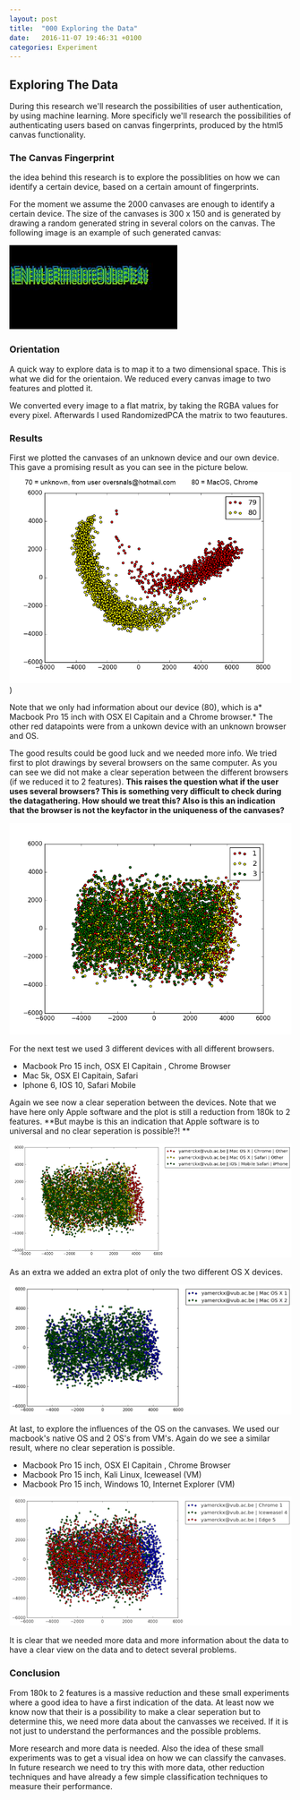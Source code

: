 ```yaml
---
layout: post
title:  "000 Exploring the Data"
date:   2016-11-07 19:46:31 +0100
categories: Experiment
---
```

## Exploring The Data

During this research we'll research the possibilities of user authentication, by  using machine learning. More specificly we'll research the possibilities of authenticating users based on canvas fingerprints, produced by the html5 canvas functionality.

### The Canvas Fingerprint

the idea behind this research is to explore the possiblities on how we can identify a certain device, based on a certain amount of fingerprints.

For the moment we assume the 2000 canvases are enough to identify a certain device.
The size of the canvases is 300 x 150 and is generated by drawing a random generated string in several colors on the canvas. The following image is an example of such generated canvas:

![alt text](https://github.com/cmaixen/Masterthesis/blob/master/_images/canvas_sample.jpg?raw=true)

### Orientation

A quick way to explore data is to map it to a two dimensional space. This is what we did for the orientaion. We reduced every canvas image to two features and plotted it.

We converted every image to a flat matrix, by taking the RGBA values for every pixel. Afterwards I used RandomizedPCA the matrix to two feautures.

### Results


First we plotted the canvases of an unknown device and our own device.
This gave a promising result as you can see in the picture below. 
![alt text](https://github.com/cmaixen/Masterthesis/blob/master/_images/first_results.png?raw=true))

Note that we only had information about our device (80), which is a* Macbook Pro 15 inch with OSX El Capitain and a Chrome browser.* The other red datapoints were from a unkown device with an unknown browser and OS. 

The good results could be good luck and we needed more info. We tried first to plot drawings by several browsers on the same computer. As you can  see we did not make a clear seperation between the different browsers (if we reduced it to 2 features). **This raises the question what  if the user uses several browsers? This is something very difficult to check during the datagathering. How should we treat this? Also is this an indication that the browser is not the keyfactor in the uniqueness of the canvases?**

![alt text](https://github.com/cmaixen/Masterthesis/blob/master/_images/second_results_samepc_diff_browser_sameuser.png?raw=true)


For the next test we used 3 different devices with all different browsers.

*	Macbook Pro 15 inch, OSX El Capitain , Chrome Browser 
*	Mac 5k, OSX El Capitain, Safari
*	Iphone 6, IOS 10, Safari Mobile


Again we see now a clear seperation between the devices. Note that we have here only Apple software and the plot is still a reduction from 180k to 2 features. **But maybe is this an indication that Apple software is to universal and no clear seperation is possible?! 
** 

![alt text](https://github.com/cmaixen/Masterthesis/blob/master/_images/plot_different_devices.png?raw=true)

As an extra we added an extra plot of only the two different OS X devices.

![alt text](https://github.com/cmaixen/Masterthesis/blob/master/_images/MacOS_vs_MacOs.png?raw=true)


At last, to explore the influences of the OS on the canvases. We used our macbook's native OS and 2 OS's from VM's. Again do we see a similar result, where no clear seperation is possible.

*  Macbook Pro 15 inch, OSX El Capitain , Chrome Browser 
*  Macbook Pro 15 inch, Kali Linux, Iceweasel (VM)
*  Macbook Pro 15 inch, Windows 10, Internet Explorer (VM)

![alt text](https://github.com/cmaixen/Masterthesis/blob/master/_images/Different_OS.png?raw=true)


It is clear that we needed more data and more information about the data to have a clear view on the data and to detect several problems.

### Conclusion

From 180k to 2 features is a massive reduction and these small experiments where a good idea to have a first indication of the data. At least now we know now that their is a possibility to make a clear seperation but to determine this, we need more data about the canvasses we received. If it is not just to understand the performances and the possible problems. 

More research and more data is needed. Also the idea of these small experiments was to get a visual idea on how we can classify the canvases. In future research we need to try this with more data, other reduction techniques and have already a few simple classification techniques to measure their performance. 